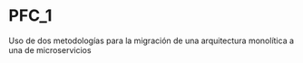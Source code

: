 # PFC_1
Uso de dos metodologías para la migración de una arquitectura monolítica a una de microservicios 
